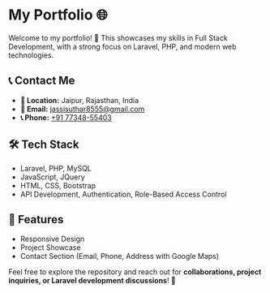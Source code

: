 # My Portfolio 🌐  

Welcome to my portfolio! 🚀 This showcases my skills in Full Stack Development, with a strong focus on Laravel, PHP, and modern web technologies.  

## 📞 Contact Me  
- **📍 Location:** Jaipur, Rajasthan, India  
- **📧 Email:** [jassisuthar8555@gmail.com](mailto:jassisuthar8555@gmail.com)  
- **📞 Phone:** [+91 77348-55403](tel:+917734855403)  

## 🛠 Tech Stack  
- Laravel, PHP, MySQL  
- JavaScript, JQuery  
- HTML, CSS, Bootstrap  
- API Development, Authentication, Role-Based Access Control  

## 📌 Features  
- Responsive Design  
- Project Showcase  
- Contact Section (Email, Phone, Address with Google Maps)  

Feel free to explore the repository and reach out for **collaborations, project inquiries, or Laravel development discussions**! 🚀  
